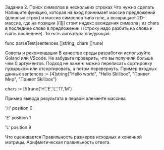 Задание 2. Поиск символов в нескольких строках
Что нужно сделать
Напишите функцию, которая на вход принимает массив предложений (длинных строк) и массив символов типа rune, а возвращает 2D-массив, где на позиции [i][j] стоит индекс вхождения символа j из chars в последнее слово в предложении i (строку надо разбить на слова и взять последнее). То есть сигнатура следующая:

func parseTest(sentences []string, chars []rune) 

Советы и рекомендации
В качестве среды разработки используйте Goland или VScode.
Не забудьте проверить, что вы получили больше чем 0 аргументов.
Подход не важен: можно переписать сортировку пузырьком или отсортировать, а потом перевернуть.
Пример входных данных 
sentences := [4]string{"Hello world", "Hello Skillbox", "Привет Мир", "Привет Skillbox"}

chars := [5]rune{'H','E','L','П','М'}

Пример вывода результата в первом элементе массива

'H' position 0

'E' position 1

'L' position 9

Что оценивается
Правильность размеров исходных и конечной матрицы.
Арифметическая правильность ответа.
